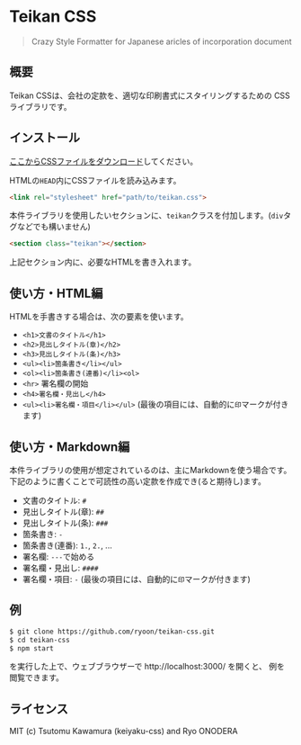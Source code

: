 # Teikan CSS

> Crazy Style Formatter for Japanese aricles of incorporation document

## 概要

Teikan CSSは、会社の定款を、適切な印刷書式にスタイリングするための
CSSライブラリです。

## インストール

[ここからCSSファイルをダウンロード](https://raw.githubusercontent.com/ryoon/teikan-css/master/teikan.css)してください。

HTMLの`HEAD`内にCSSファイルを読み込みます。

```html
<link rel="stylesheet" href="path/to/teikan.css">
```

本件ライブラリを使用したいセクションに、`teikan`クラスを付加します。(`div`タグなどでも構いません)

```html
<section class="teikan"></section>
```

上記セクション内に、必要なHTMLを書き入れます。

## 使い方・HTML編

HTMLを手書きする場合は、次の要素を使います。

- `<h1>文書のタイトル</h1>`
- `<h2>見出しタイトル(章)</h2>`
- `<h3>見出しタイトル(条)</h3>`
- `<ul><li>箇条書き</li></ul>`
- `<ol><li>箇条書き(連番)</li><ol>`
- `<hr>` 署名欄の開始
- `<h4>署名欄・見出し</h4>`
- `<ul><li>署名欄・項目</li></ul>` (最後の項目には、自動的に`印`マークが付きます)

## 使い方・Markdown編

本件ライブラリの使用が想定されているのは、主にMarkdownを使う場合です。
下記のように書くことで可読性の高い定款を作成でき(ると期待し)ます。

- 文書のタイトル: `#`
- 見出しタイトル(章): `##`
- 見出しタイトル(条): `###`
- 箇条書き: `-`
- 箇条書き(連番): `1.`, `2.`, ...
- 署名欄: `---`で始める
- 署名欄・見出し: `####`
- 署名欄・項目: `-` (最後の項目には、自動的に`印`マークが付きます)

## 例

```bash
$ git clone https://github.com/ryoon/teikan-css.git
$ cd teikan-css
$ npm start
```

を実行した上で、ウェブブラウザーで http://localhost:3000/ を開くと、
例を閲覧できます。

## ライセンス

MIT (c) Tsutomu Kawamura (keiyaku-css) and Ryo ONODERA
